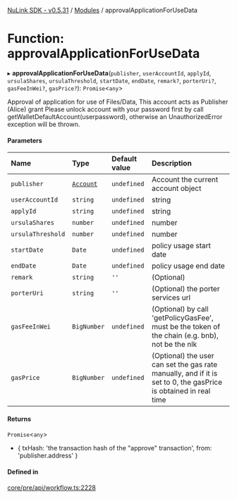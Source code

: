 [NuLink SDK - v0.5.31](../README.md) / [Modules](../modules.md) / approvalApplicationForUseData

# Function: approvalApplicationForUseData

▸ **approvalApplicationForUseData**(`publisher`, `userAccountId`, `applyId`, `ursulaShares`, `ursulaThreshold`, `startDate`, `endDate`, `remark?`, `porterUri?`, `gasFeeInWei?`, `gasPrice?`): `Promise`<`any`\>

Approval of application for use of Files/Data, This account acts as Publisher (Alice) grant
Please unlock account with your password first by call getWalletDefaultAccount(userpassword), otherwise an UnauthorizedError exception will be thrown.

#### Parameters

| Name | Type | Default value | Description |
| :------ | :------ | :------ | :------ |
| `publisher` | [`Account`](../classes/Account.md) | `undefined` | Account the current account object |
| `userAccountId` | `string` | `undefined` | string |
| `applyId` | `string` | `undefined` | string |
| `ursulaShares` | `number` | `undefined` | number |
| `ursulaThreshold` | `number` | `undefined` | number |
| `startDate` | `Date` | `undefined` | policy usage start date |
| `endDate` | `Date` | `undefined` | policy usage end date |
| `remark` | `string` | `''` | (Optional) |
| `porterUri` | `string` | `''` | (Optional) the porter services url |
| `gasFeeInWei` | `BigNumber` | `undefined` | (Optional) by call 'getPolicyGasFee', must be the token of the chain (e.g. bnb), not be the nlk |
| `gasPrice` | `BigNumber` | `undefined` | (Optional) the user can set the gas rate manually, and if it is set to 0, the gasPrice is obtained in real time |

#### Returns

`Promise`<`any`\>

- {
                      txHash: 'the transaction hash of the "approve" transaction',
                      from: 'publisher.address'
                    }

#### Defined in

[core/pre/api/workflow.ts:2228](https://github.com/NuLink-network/nulink-sdk/blob/f3f9a8b/src/core/pre/api/workflow.ts#L2228)
